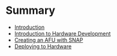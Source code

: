 # Summary

* [Introduction](README.md)
* [Introduction to Hardware Development](chapter1.md)
* [Creating an AFU with SNAP](installing-xilinx-vivado.md)
* [Deploying to Hardware](deploying-to-hardware.md)

